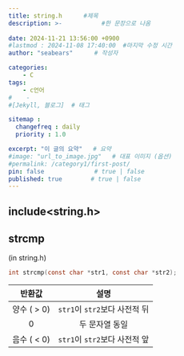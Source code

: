 ```yaml
---
title: string.h      #제목
description: >-           #한 문장으로 나옴
  
date: 2024-11-21 13:56:00 +0900
#lastmod : 2024-11-08 17:40:00  #마지막 수정 시간
author: "seabears"      # 작성자

categories:
    - C
tags: 
    - c언어
#    - 
#[Jekyll, 블로그]  # 태그

sitemap :
  changefreq : daily
  priority : 1.0

excerpt: "이 글의 요약"   # 요약
#image: "url_to_image.jpg"   # 대표 이미지 (옵션)
#permalink: /category1/first-post/
pin: false              # true | false
published: true        # true | false
---
```


## include<string.h>

## strcmp  
(in string.h)  

```c
int strcmp(const char *str1, const char *str2);
```

| **반환값**  |           **설명**            |
| :---------: | :---------------------------: |
| 양수 ( > 0) | `str1`이 `str2`보다 사전적 뒤 |
|      0      |        두 문자열 동일         |
| 음수 ( < 0) | `str1`이 `str2`보다 사전적 앞 |

